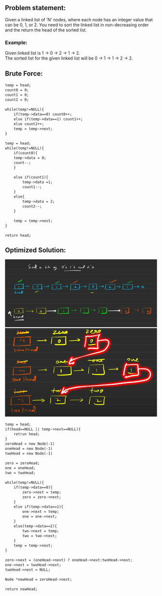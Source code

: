 ## Problem statement:
Given a linked list of 'N' nodes, where each node has an integer value that can be 0, 1, or 2. You need to sort the linked list in non-decreasing order and the return the head of the sorted list.



### Example:
Given linked list is 1 -> 0 -> 2 -> 1 -> 2. <br> 
The sorted list for the given linked list will be 0 -> 1 -> 1 -> 2 -> 2.

## Brute Force:
```
temp = head;
count0 = 0;
count1 = 0;
count2 = 0;

while(temp!=NULL){
    if(temp->data==0) count0++;
    else if(temp->data==1) count1++;
    else count2++;
    temp = temp->next;
}

temp = head;
while(temp!=NULL){
    if(count0){
    temp->data = 0;
    count--;
    }

    else if(count1){
        temp->data =1;
        count1--;
    }
    else{
        temp->data = 2;
        count2--;
    }

    temp = temp->next;
}

return head;

```
## Optimized Solution:
![alt text](image-2.png)
![alt text](image-3.png)
```
temp = head;
if(head==NULL || temp->next==NULL){
    retrun head;
}
zeroHead = new Node(-1)
oneHead = new Node(-1)
twoHead = new Node(-1)

zero = zeroHead;
one = oneHead;
two = twoHead;

while(temp!=NULL){
    if(temp->data==0){
        zero->next = temp;
        zero = zero->next;
    }
    else if(temp->data==1){
        one->next = temp;
        one = one->next;
    }
    else(temp->data==2){
        two->next = temp;
        two = two->next;
    }
    temp = temp->next;
}

zero->next = (oneHead->next) ? oneHead->next:twoHead->next;
one->next = twoHead->next;
twoHead->next = NULL;

Node *newHead = zeroHead->next;

return newHead;